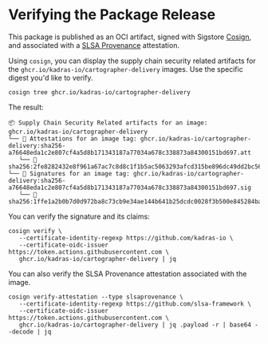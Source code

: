 # Verifying the Package Release

This package is published as an OCI artifact, signed with Sigstore [Cosign](https://docs.sigstore.dev/cosign/overview), and associated with a [SLSA Provenance](https://slsa.dev/provenance) attestation.

Using `cosign`, you can display the supply chain security related artifacts for the `ghcr.io/kadras-io/cartographer-delivery` images. Use the specific digest you'd like to verify.

```shell
cosign tree ghcr.io/kadras-io/cartographer-delivery
```

The result:

```shell
📦 Supply Chain Security Related artifacts for an image: ghcr.io/kadras-io/cartographer-delivery
└── 💾 Attestations for an image tag: ghcr.io/kadras-io/cartographer-delivery:sha256-a76648eda1c2e807cf4a5d8b171343187a77034a678c338873a84300151bd697.att
   └── 🍒 sha256:2fe8282432e8f961a67ac7c8d8c1f1b5ac5063293afcd315be896dc49dd2bc56
└── 🔐 Signatures for an image tag: ghcr.io/kadras-io/cartographer-delivery:sha256-a76648eda1c2e807cf4a5d8b171343187a77034a678c338873a84300151bd697.sig
   └── 🍒 sha256:1ffe1a2b0b7d0d972ba8c73cb9e34ae144b641b25dcdc0028f3b500e845284ba
```

You can verify the signature and its claims:

```shell
cosign verify \
   --certificate-identity-regexp https://github.com/kadras-io \
   --certificate-oidc-issuer https://token.actions.githubusercontent.com \
   ghcr.io/kadras-io/cartographer-delivery | jq
```

You can also verify the SLSA Provenance attestation associated with the image.

```shell
cosign verify-attestation --type slsaprovenance \
   --certificate-identity-regexp https://github.com/slsa-framework \
   --certificate-oidc-issuer https://token.actions.githubusercontent.com \
   ghcr.io/kadras-io/cartographer-delivery | jq .payload -r | base64 --decode | jq
```
